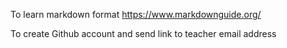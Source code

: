 To learn markdown format
https://www.markdownguide.org/

To create Github account and send link to teacher email address
